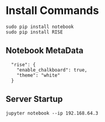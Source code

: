 # Install Commands
```
sudo pip install notebook
sudo pip install RISE
```

## Notebook MetaData
```
  "rise": {
    "enable_chalkboard": true,
    "theme": "white"
  }
```

## Server Startup
```
jupyter notebook --ip 192.168.64.3
```